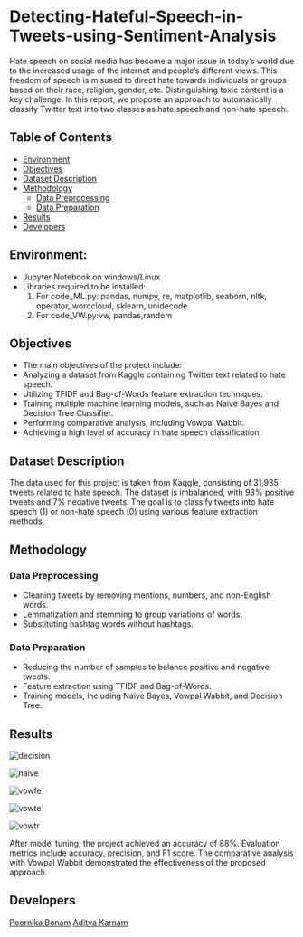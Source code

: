 # Detecting-Hateful-Speech-in-Tweets-using-Sentiment-Analysis
Hate speech on social media has become a major issue in today’s world due to the increased usage of the internet and people’s different views. This freedom of speech is misused to direct hate towards individuals or groups based on their race, religion, gender, etc. Distinguishing toxic content is a key challenge. In this report, we propose an approach to automatically classify Twitter text into two classes as hate speech and non-hate speech.
## Table of Contents
* [Environment](https://github.com/poornikabonam/Detecting-Hateful-Speech-in-Tweets-using-Sentiment-Analysis/blob/main/README.md#environment)
* [Objectives](https://github.com/poornikabonam/Detecting-Hateful-Speech-in-Tweets-using-Sentiment-Analysis#objectives)
* [Dataset Description](https://github.com/poornikabonam/Detecting-Hateful-Speech-in-Tweets-using-Sentiment-Analysis#dataset-description)
* [Methodology](https://github.com/poornikabonam/Detecting-Hateful-Speech-in-Tweets-using-Sentiment-Analysis#methodology)
    * [Data Preprocessing](https://github.com/poornikabonam/Detecting-Hateful-Speech-in-Tweets-using-Sentiment-Analysis#data-preprocessing)
    * [Data Preparation](https://github.com/poornikabonam/Detecting-Hateful-Speech-in-Tweets-using-Sentiment-Analysis#data-preparation)
* [Results](https://github.com/poornikabonam/Detecting-Hateful-Speech-in-Tweets-using-Sentiment-Analysis#results)
* [Developers]()

## Environment:
- Jupyter Notebook on windows/Linux
- Libraries required to be installed:
   1. For code_ML.py: pandas, numpy, re, matplotlib, seaborn, nltk, operator, wordcloud, sklearn, unidecode
   2. For code_VW.py:vw, pandas,random




## Objectives
* The main objectives of the project include:
* Analyzing a dataset from Kaggle containing Twitter text related to hate speech.
* Utilizing TFIDF and Bag-of-Words feature extraction techniques.
* Training multiple machine learning models, such as Naive Bayes and Decision Tree Classifier.
* Performing comparative analysis, including Vowpal Wabbit.
* Achieving a high level of accuracy in hate speech classification.

## Dataset Description
The data used for this project is taken from Kaggle, consisting of 31,935 tweets related to hate speech. The dataset is imbalanced, with 93% positive tweets and 7% negative tweets. The goal is to classify tweets into hate speech (1) or non-hate speech (0) using various feature extraction methods.

## Methodology
### Data Preprocessing
* Cleaning tweets by removing mentions, numbers, and non-English words.
* Lemmatization and stemming to group variations of words.
* Substituting hashtag words without hashtags.

### Data Preparation
* Reducing the number of samples to balance positive and negative tweets.
* Feature extraction using TFIDF and Bag-of-Words.
* Training models, including Naive Bayes, Vowpal Wabbit, and Decision Tree.

## Results
![decision](https://github.com/poornikabonam/Detecting-Hateful-Speech-in-Tweets-using-Sentiment-Analysis/assets/97566249/f72ef5dd-0962-4550-9f3f-fd3c27a33bde)

![naive](https://github.com/poornikabonam/Detecting-Hateful-Speech-in-Tweets-using-Sentiment-Analysis/assets/97566249/2ecc55d4-cd1b-4ca3-a31d-bba9966c5f68)

![vowfe](https://github.com/poornikabonam/Detecting-Hateful-Speech-in-Tweets-using-Sentiment-Analysis/assets/97566249/42d34e29-9fda-438f-a597-f60891e54933)

![vowte](https://github.com/poornikabonam/Detecting-Hateful-Speech-in-Tweets-using-Sentiment-Analysis/assets/97566249/1449391b-d615-49f3-96ed-8cb49a91cf7a)

![vowtr](https://github.com/poornikabonam/Detecting-Hateful-Speech-in-Tweets-using-Sentiment-Analysis/assets/97566249/f21d5ed9-e960-41bb-95c7-aa4f55ef2be6)




After model tuning, the project achieved an accuracy of 88%. Evaluation metrics include accuracy, precision, and F1 score. The comparative analysis with Vowpal Wabbit demonstrated the effectiveness of the proposed approach.

## Developers
[Poornika Bonam](https://github.com/poornikabonam)
[Aditya Karnam](https://github.com/iamkarnam1999)
